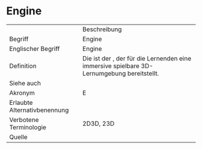 # Engine

<link-summary rel="summary"/>
<card-summary rel="summary"/>
<web-summary rel="summary"/>


<table>
    <tr>
        <td></td>
        <td>Beschreibung</td>
    </tr>
    <tr>
        <td>Begriff</td>
        <td>Engine</td>
    </tr>
    <tr>
        <td>Englischer Begriff</td>
        <td>Engine</td>
    </tr>
    <tr>
        <td>Definition</td>
        <td id="summary" >
            Die <a href="Engine-BG.md"></a> ist der 
            <a href="Betrachtungsgegenstand-GE.md"></a>, der für die Lernenden 
            eine immersive spielbare 3D-Lernumgebung bereitstellt.
        </td>
    </tr>  
    <tr>
        <td>Siehe auch</td>
        <td></td>
    </tr>
    <tr>
        <td>Akronym</td>
        <td>E</td>
    </tr>
   <tr>
        <td>Erlaubte Alternativbenennung</td>
        <td></td>
    </tr>
   <tr>
        <td>Verbotene Terminologie</td>
        <td>2D3D, 23D</td>
    </tr>
   <tr>
        <td>Quelle</td>
        <td></td>
    </tr>
</table>